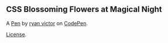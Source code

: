 CSS Blossoming Flowers at Magical Night 
----------------------------------------


A [Pen](https://codepen.io/ryanzinhim/pen/MWMvdNp) by [ryan victor](https://codepen.io/ryanzinhim) on [CodePen](https://codepen.io).

[License](https://codepen.io/license/pen/MWMvdNp).